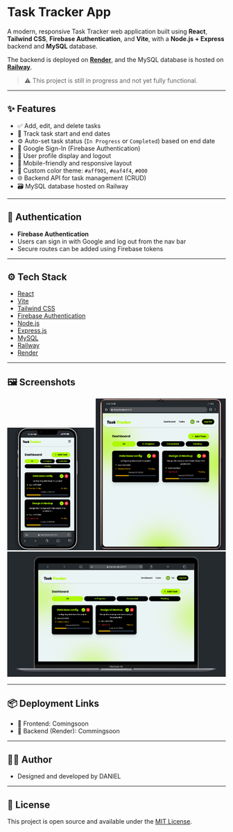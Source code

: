 # Task Tracker App

A modern, responsive Task Tracker web application built using **React**, **Tailwind CSS**, **Firebase Authentication**, and **Vite**, with a **Node.js + Express** backend and **MySQL** database.

The backend is deployed on [**Render**](https://render.com/), and the MySQL database is hosted on [**Railway**](https://railway.app/).

> ⚠️ This project is still in progress and not yet fully functional.

---

## ✨ Features

- ✅ Add, edit, and delete tasks
- 📅 Track task start and end dates
- ⚙️ Auto-set task status (`In Progress` or `Completed`) based on end date
- 🔐 Google Sign-In (Firebase Authentication)
- 🧠 User profile display and logout
- 📱 Mobile-friendly and responsive layout
- 🎨 Custom color theme: `#aff901`, `#eaf4f4`, `#000`
- 🌐 Backend API for task management (CRUD)
- 🗃️ MySQL database hosted on Railway

---

## 🔐 Authentication

- **Firebase Authentication**
- Users can sign in with Google and log out from the nav bar
- Secure routes can be added using Firebase tokens

---

## ⚙️ Tech Stack

- [React](https://react.dev/)
- [Vite](https://vitejs.dev/)
- [Tailwind CSS](https://tailwindcss.com/)
- [Firebase Authentication](https://firebase.google.com/docs/auth)
- [Node.js](https://nodejs.org/)
- [Express.js](https://expressjs.com/)
- [MySQL](https://www.mysql.com/)
- [Railway](https://railway.app/)
- [Render](https://render.com/)

---

## 🖼️ Screenshots

<p align="center">
  <img src="./frontend/public/Screenshot%202025-08-15%20120945.png" alt="Dashboard" width="200"/>
  <img src="./frontend/public/Screenshot%202025-08-15%20120912.png" alt="Tasks" width="300"/>
  <img src="./frontend/public/Screenshot%202025-08-15%20121010.png" alt="Add Task" width="600"/>
</p>

---

## 📦 Deployment Links 

- 🔗 Frontend: Comingsoon
- 🔗 Backend (Render): Commingsoon

---

## 🧑‍💻 Author

- Designed and developed by DANIEL

---

## 📄 License

This project is open source and available under the [MIT License](LICENSE).
